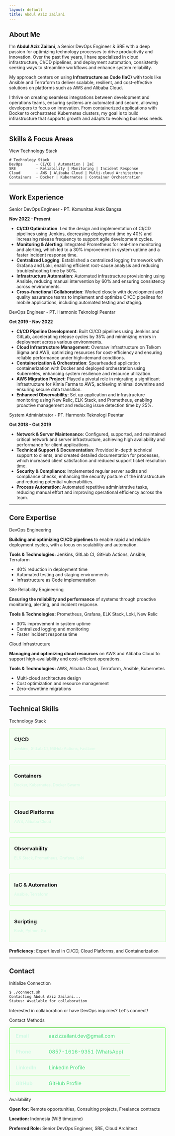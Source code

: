 ```yaml
---
layout: default
title: Abdul Aziz Zailani
---
```


## About Me

<div id="about"></div>

I'm **Abdul Aziz Zailani**, a Senior DevOps Engineer & SRE with a deep passion for optimizing technology processes to drive productivity and innovation. Over the past five years, I have specialized in cloud infrastructure, CI/CD pipelines, and deployment automation, consistently seeking ways to streamline workflows and enhance system reliability.

My approach centers on using **Infrastructure as Code (IaC)** with tools like Ansible and Terraform to deliver scalable, resilient, and cost-effective solutions on platforms such as AWS and Alibaba Cloud.

I thrive on creating seamless integrations between development and operations teams, ensuring systems are automated and secure, allowing developers to focus on innovation. From containerized applications with Docker to orchestrated Kubernetes clusters, my goal is to build infrastructure that supports growth and adapts to evolving business needs.

---

## Skills & Focus Areas

<div class="accordion-section">
  <div class="accordion-header" data-accordion="skills">
    <div class="accordion-title">
      <i class="fas fa-terminal"></i>
      <span>View Technology Stack</span>
    </div>
    <i class="fas fa-chevron-down accordion-icon"></i>
  </div>
  <div class="accordion-content">
    <pre><code># Technology Stack
DevOps      - CI/CD | Automation | IaC
SRE         - Reliability | Monitoring | Incident Response
Cloud       - AWS | Alibaba Cloud | Multi-cloud Architecture
Containers  - Docker | Kubernetes | Container Orchestration</code></pre>
  </div>
</div>

---

## Work Experience

<div id="experience"></div>

<div class="accordion-section">
  <div class="accordion-header" data-accordion="senior-devops">
    <div class="accordion-title">
      <i class="fas fa-code-branch"></i>
      <span>Senior DevOps Engineer - PT. Komunitas Anak Bangsa</span>
    </div>
    <i class="fas fa-chevron-down accordion-icon"></i>
  </div>
  <div class="accordion-content">
    <p><strong>Nov 2022 - Present</strong></p>
    <ul>
      <li><i class="fas fa-tasks"></i> <strong>CI/CD Optimization</strong>: Led the design and implementation of CI/CD pipelines using Jenkins, decreasing deployment time by 40% and increasing release frequency to support agile development cycles.</li>
      <li><i class="fas fa-chart-line"></i> <strong>Monitoring & Alerting</strong>: Integrated Prometheus for real-time monitoring and alerting, which led to a 30% improvement in system uptime and a faster incident response time.</li>
      <li><i class="fas fa-database"></i> <strong>Centralized Logging</strong>: Established a centralized logging framework with Grafana and Loki, enabling efficient root-cause analysis and reducing troubleshooting time by 50%.</li>
      <li><i class="fas fa-cogs"></i> <strong>Infrastructure Automation</strong>: Automated infrastructure provisioning using Ansible, reducing manual intervention by 60% and ensuring consistency across environments.</li>
      <li><i class="fas fa-users"></i> <strong>Cross-functional Collaboration</strong>: Worked closely with development and quality assurance teams to implement and optimize CI/CD pipelines for mobile applications, including automated testing and staging.</li>
    </ul>
  </div>
</div>

<div class="accordion-section">
  <div class="accordion-header" data-accordion="devops-engineer">
    <div class="accordion-title">
      <i class="fas fa-server"></i>
      <span>DevOps Engineer - PT. Harmonix Teknologi Peentar</span>
    </div>
    <i class="fas fa-chevron-down accordion-icon"></i>
  </div>
  <div class="accordion-content">
    <p><strong>Oct 2019 - Nov 2022</strong></p>
    <ul>
      <li><i class="fas fa-rocket"></i> <strong>CI/CD Pipeline Development</strong>: Built CI/CD pipelines using Jenkins and GitLab, accelerating release cycles by 35% and minimizing errors in deployment across various environments.</li>
      <li><i class="fas fa-cloud"></i> <strong>Cloud Infrastructure Management</strong>: Oversaw infrastructure on Telkom Sigma and AWS, optimizing resources for cost-efficiency and ensuring reliable performance under high-demand conditions.</li>
      <li><i class="fas fa-box"></i> <strong>Containerization & Orchestration</strong>: Spearheaded application containerization with Docker and deployed orchestration using Kubernetes, enhancing system resilience and resource utilization.</li>
      <li><i class="fas fa-exchange-alt"></i> <strong>AWS Migration Project</strong>: Played a pivotal role in migrating a significant infrastructure for Kimia Farma to AWS, achieving minimal downtime and ensuring secure data transition.</li>
      <li><i class="fas fa-eye"></i> <strong>Enhanced Observability</strong>: Set up application and infrastructure monitoring using New Relic, ELK Stack, and Prometheus, enabling proactive management and reducing issue detection time by 25%.</li>
    </ul>
  </div>
</div>

<div class="accordion-section">
  <div class="accordion-header" data-accordion="sysadmin">
    <div class="accordion-title">
      <i class="fas fa-tools"></i>
      <span>System Administrator - PT. Harmonix Teknologi Peentar</span>
    </div>
    <i class="fas fa-chevron-down accordion-icon"></i>
  </div>
  <div class="accordion-content">
    <p><strong>Oct 2018 - Oct 2019</strong></p>
    <ul>
      <li><i class="fas fa-network-wired"></i> <strong>Network & Server Maintenance</strong>: Configured, supported, and maintained critical network and server infrastructure, achieving high availability and performance for client applications.</li>
      <li><i class="fas fa-file-alt"></i> <strong>Technical Support & Documentation</strong>: Provided in-depth technical support to clients, and created detailed documentation for processes, which increased client satisfaction and reduced support ticket resolution time.</li>
      <li><i class="fas fa-shield-alt"></i> <strong>Security & Compliance</strong>: Implemented regular server audits and compliance checks, enhancing the security posture of the infrastructure and reducing potential vulnerabilities.</li>
      <li><i class="fas fa-robot"></i> <strong>Process Automation</strong>: Automated repetitive administrative tasks, reducing manual effort and improving operational efficiency across the team.</li>
    </ul>
  </div>
</div>

---

## Core Expertise

<div class="accordion-section">
  <div class="accordion-header" data-accordion="devops">
    <div class="accordion-title">
      <i class="fas fa-code-branch icon-float"></i>
      <span>DevOps Engineering</span>
    </div>
    <i class="fas fa-chevron-down accordion-icon"></i>
  </div>
  <div class="accordion-content">
    <p><strong>Building and optimizing CI/CD pipelines</strong> to enable rapid and reliable deployment cycles, with a focus on scalability and automation.</p>
    <p><strong>Tools & Technologies:</strong> Jenkins, GitLab CI, GitHub Actions, Ansible, Terraform</p>
    <ul>
      <li><i class="fas fa-check-circle"></i> 40% reduction in deployment time</li>
      <li><i class="fas fa-check-circle"></i> Automated testing and staging environments</li>
      <li><i class="fas fa-check-circle"></i> Infrastructure as Code implementation</li>
    </ul>
  </div>
</div>

<div class="accordion-section">
  <div class="accordion-header" data-accordion="sre">
    <div class="accordion-title">
      <i class="fas fa-shield-alt icon-float"></i>
      <span>Site Reliability Engineering</span>
    </div>
    <i class="fas fa-chevron-down accordion-icon"></i>
  </div>
  <div class="accordion-content">
    <p><strong>Ensuring the reliability and performance</strong> of systems through proactive monitoring, alerting, and incident response.</p>
    <p><strong>Tools & Technologies:</strong> Prometheus, Grafana, ELK Stack, Loki, New Relic</p>
    <ul>
      <li><i class="fas fa-check-circle"></i> 30% improvement in system uptime</li>
      <li><i class="fas fa-check-circle"></i> Centralized logging and monitoring</li>
      <li><i class="fas fa-check-circle"></i> Faster incident response time</li>
    </ul>
  </div>
</div>

<div class="accordion-section">
  <div class="accordion-header" data-accordion="cloud">
    <div class="accordion-title">
      <i class="fas fa-cloud icon-float"></i>
      <span>Cloud Infrastructure</span>
    </div>
    <i class="fas fa-chevron-down accordion-icon"></i>
  </div>
  <div class="accordion-content">
    <p><strong>Managing and optimizing cloud resources</strong> on AWS and Alibaba Cloud to support high-availability and cost-efficient operations.</p>
    <p><strong>Tools & Technologies:</strong> AWS, Alibaba Cloud, Terraform, Ansible, Kubernetes</p>
    <ul>
      <li><i class="fas fa-check-circle"></i> Multi-cloud architecture design</li>
      <li><i class="fas fa-check-circle"></i> Cost optimization and resource management</li>
      <li><i class="fas fa-check-circle"></i> Zero-downtime migrations</li>
    </ul>
  </div>
</div>

---

## Technical Skills

<div id="skills"></div>

<div class="accordion-section">
  <div class="accordion-header" data-accordion="tech-stack">
    <div class="accordion-title">
      <i class="fas fa-code"></i>
      <span>Technology Stack</span>
    </div>
    <i class="fas fa-chevron-down accordion-icon"></i>
  </div>
  <div class="accordion-content">
    <div class="skill-grid" style="display: grid; grid-template-columns: repeat(auto-fit, minmax(250px, 1fr)); gap: 15px; margin-top: 15px;">
      <div style="padding: 15px; background: rgba(57, 255, 20, 0.05); border: 1px solid rgba(57, 255, 20, 0.3); border-radius: 4px;">
        <i class="fas fa-rocket fa-2x icon-float" style="color: #39ff14; margin-bottom: 10px;"></i>
        <h3 style="margin: 10px 0;">CI/CD</h3>
        <p style="color: #d1fae5; font-size: 0.9em;">Jenkins, GitLab CI, GitHub Actions, Fastlane</p>
      </div>
      <div style="padding: 15px; background: rgba(57, 255, 20, 0.05); border: 1px solid rgba(57, 255, 20, 0.3); border-radius: 4px;">
        <i class="fas fa-box fa-2x icon-float" style="color: #39ff14; margin-bottom: 10px;"></i>
        <h3 style="margin: 10px 0;">Containers</h3>
        <p style="color: #d1fae5; font-size: 0.9em;">Docker, Kubernetes, Docker Swarm</p>
      </div>
      <div style="padding: 15px; background: rgba(57, 255, 20, 0.05); border: 1px solid rgba(57, 255, 20, 0.3); border-radius: 4px;">
        <i class="fas fa-cloud fa-2x icon-float" style="color: #39ff14; margin-bottom: 10px;"></i>
        <h3 style="margin: 10px 0;">Cloud Platforms</h3>
        <p style="color: #d1fae5; font-size: 0.9em;">AWS, Alibaba Cloud</p>
      </div>
      <div style="padding: 15px; background: rgba(57, 255, 20, 0.05); border: 1px solid rgba(57, 255, 20, 0.3); border-radius: 4px;">
        <i class="fas fa-chart-bar fa-2x icon-float" style="color: #39ff14; margin-bottom: 10px;"></i>
        <h3 style="margin: 10px 0;">Observability</h3>
        <p style="color: #d1fae5; font-size: 0.9em;">ELK Stack, Prometheus, Grafana, Loki</p>
      </div>
      <div style="padding: 15px; background: rgba(57, 255, 20, 0.05); border: 1px solid rgba(57, 255, 20, 0.3); border-radius: 4px;">
        <i class="fas fa-cogs fa-2x icon-float" style="color: #39ff14; margin-bottom: 10px;"></i>
        <h3 style="margin: 10px 0;">IaC & Automation</h3>
        <p style="color: #d1fae5; font-size: 0.9em;">Ansible, Terraform</p>
      </div>
      <div style="padding: 15px; background: rgba(57, 255, 20, 0.05); border: 1px solid rgba(57, 255, 20, 0.3); border-radius: 4px;">
        <i class="fas fa-terminal fa-2x icon-float" style="color: #39ff14; margin-bottom: 10px;"></i>
        <h3 style="margin: 10px 0;">Scripting</h3>
        <p style="color: #d1fae5; font-size: 0.9em;">Bash, Python, Go</p>
      </div>
    </div>
    <p style="margin-top: 20px;"><strong>Proficiency:</strong> Expert level in CI/CD, Cloud Platforms, and Containerization</p>
  </div>
</div>

---

## Contact

<div id="contact"></div>

<div class="accordion-section">
  <div class="accordion-header" data-accordion="connect">
    <div class="accordion-title">
      <i class="fas fa-terminal"></i>
      <span>Initialize Connection</span>
    </div>
    <i class="fas fa-chevron-down accordion-icon"></i>
  </div>
  <div class="accordion-content">
    <pre><code>$ ./connect.sh
Contacting Abdul Aziz Zailani...
Status: Available for collaboration</code></pre>
    <p style="margin-top: 15px;"><i class="fas fa-comment"></i> Interested in collaboration or have DevOps inquiries? Let's connect!</p>
  </div>
</div>

<div class="accordion-section">
  <div class="accordion-header" data-accordion="contacts">
    <div class="accordion-title">
      <i class="fas fa-address-book"></i>
      <span>Contact Methods</span>
    </div>
    <i class="fas fa-chevron-down accordion-icon"></i>
  </div>
  <div class="accordion-content">
    <div class="contact-table">
      <table style="width: 100%; border-collapse: collapse; border: 1px solid #39ff14; background: rgba(57, 255, 20, 0.05); border-radius: 4px; overflow: hidden; box-shadow: 0 0 20px rgba(57, 255, 20, 0.1); margin-top: 15px;">
        <tbody>
          <tr>
            <td style="padding: 15px 20px; text-align: left; border-bottom: 1px solid rgba(57, 255, 20, 0.3); color: #d1fae5;"><i class="fas fa-envelope"></i> <strong>Email</strong></td>
            <td style="padding: 15px 20px; text-align: left; border-bottom: 1px solid rgba(57, 255, 20, 0.3); color: #d1fae5;"><a href="mailto:aazizzailani.dev@gmail.com" style="color: #4ade80; text-decoration: none; transition: all 0.2s ease;"><i class="far fa-envelope"></i> aazizzailani.dev@gmail.com</a></td>
          </tr>
          <tr>
            <td style="padding: 15px 20px; text-align: left; border-bottom: 1px solid rgba(57, 255, 20, 0.3); color: #d1fae5;"><i class="fas fa-phone"></i> <strong>Phone</strong></td>
            <td style="padding: 15px 20px; text-align: left; border-bottom: 1px solid rgba(57, 255, 20, 0.3); color: #d1fae5;"><a href="https://wa.me/6285716169351" style="color: #4ade80; text-decoration: none; transition: all 0.2s ease;"><i class="fab fa-whatsapp"></i> 0857-1616-9351 (WhatsApp)</a></td>
          </tr>
          <tr>
            <td style="padding: 15px 20px; text-align: left; border-bottom: 1px solid rgba(57, 255, 20, 0.3); color: #d1fae5;"><i class="fab fa-linkedin"></i> <strong>LinkedIn</strong></td>
            <td style="padding: 15px 20px; text-align: left; border-bottom: 1px solid rgba(57, 255, 20, 0.3); color: #d1fae5;"><a href="https://linkedin.com/in/aazizzailani" target="_blank" style="color: #4ade80; text-decoration: none; transition: all 0.2s ease;"><i class="fab fa-linkedin"></i> LinkedIn Profile</a></td>
          </tr>
          <tr>
            <td style="padding: 15px 20px; text-align: left; border-bottom: 1px solid rgba(57, 255, 20, 0.3); color: #d1fae5;"><i class="fab fa-github"></i> <strong>GitHub</strong></td>
            <td style="padding: 15px 20px; text-align: left; border-bottom: 1px solid rgba(57, 255, 20, 0.3); color: #d1fae5;"><a href="https://github.com/azizzailani" target="_blank" style="color: #4ade80; text-decoration: none; transition: all 0.2s ease;"><i class="fab fa-github"></i> GitHub Profile</a></td>
          </tr>
        </tbody>
      </table>
    </div>
  </div>
</div>

<div class="accordion-section">
  <div class="accordion-header" data-accordion="availability">
    <div class="accordion-title">
      <i class="fas fa-calendar-check"></i>
      <span>Availability</span>
    </div>
    <i class="fas fa-chevron-down accordion-icon"></i>
  </div>
  <div class="accordion-content">
    <p><i class="fas fa-clock"></i> <strong>Open for:</strong> Remote opportunities, Consulting projects, Freelance contracts</p>
    <p><i class="fas fa-globe"></i> <strong>Location:</strong> Indonesia (WIB timezone)</p>
    <p><i class="fas fa-briefcase"></i> <strong>Preferred Role:</strong> Senior DevOps Engineer, SRE, Cloud Architect</p>
  </div>
</div>
